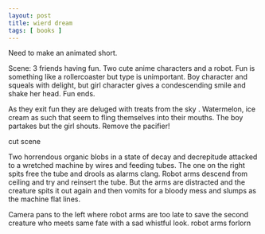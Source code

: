```yaml
---
layout: post
title: wierd dream
tags: [ books ]
---
```


Need to make an animated short.

Scene: 3 friends having fun. Two cute anime characters and a robot. Fun is something like a rollercoaster but type is unimportant. Boy  character and  squeals with delight, but girl character gives a condescending smile and shake her head. Fun ends.

As they exit fun they are deluged with treats from the sky . Watermelon, ice cream as such that seem to fling themselves into their mouths. The boy partakes but the girl shouts. Remove the pacifier!

cut scene

 Two horrendous organic blobs in a state of decay and decrepitude attacked to a wretched machine by wires and feeding tubes. The one on the right spits free the tube  and drools as alarms clang. Robot arms descend from ceiling and try and reinsert the tube. But the arms are distracted and the creature spits it out again and then vomits for a bloody mess and slumps as the machine flat lines.

Camera pans to the left where robot arms are too late to save the second creature who meets same fate with a sad whistful look. robot arms forlorn
